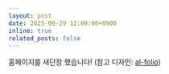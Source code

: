 ```yaml
---
layout: post
date: 2025-06-29 12:00:00+0900
inline: true
related_posts: false
---
```


홈페이지를 새단장 했습니다! (참고 디자인: [al-folio](https://github.com/alshedivat/al-folio))
